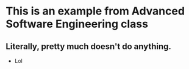 # This is an example from Advanced Software Engineering class

## Literally, pretty much doesn't do anything.

- Lol